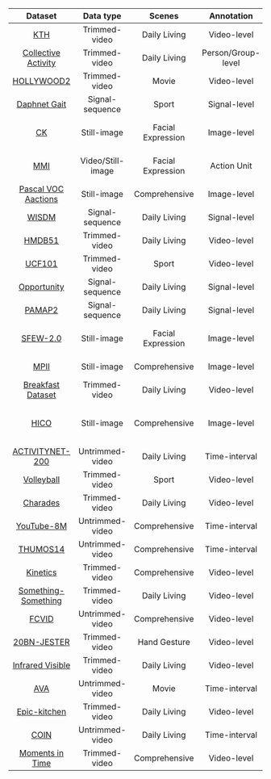 |Dataset | Data type | Scenes | Annotation | Task | \#Examples/\#Classes | SOTA/benchmark   |
|:---:|:---:|:---:|:---:|:---:|:---:|:---:|
|[KTH](http://www.nada.kth.se/cvap/actions/)| Trimmed-video | Daily Living | Video-level | Action Recognition | 2391/6 | 98.9%  |
|[Collective Activity](http://vhosts.eecs.umich.edu/vision//activity-dataset.html)| Trimmed-video | Daily Living | Person/Group-level | Group Activity Recognition | 44/5 | 91.0%  |
|[HOLLYWOOD2](https://www.di.ens.fr/~laptev/actions/hollywood2/)|Trimmed-video | Movie | Video-level | Action Recognition | 3,669/12 | 73.7%  |
|[Daphnet Gait](https://archive.ics.uci.edu/ml/datasets/Daphnet+Freezing+of+Gait)| Signal-sequence | Sport | Signal-level | Action Recognition | 1,917,887/2 | 94.1%   |
|[CK](http://www.consortium.ri.cmu.edu/ckagree/)| Still-image | Facial Expression | Image-level | Facial Expression Recognition | 327/7 | 88.7%  |
|[MMI](https://mmifacedb.eu/)| Video/Still-image | Facial Expression | Action Unit | Facial Expression Recognition | 2900/6 | 98.6%  |
|[Pascal VOC Aactions](https://www2.eecs.berkeley.edu/Research/Projects/CS/vision/shape/action/)| Still-image | Comprehensive | Image-level | Action Recognition | 11,530/20 | 90.2%  |
|[WISDM](http://www.cis.fordham.edu/wisdm/dataset.php)| Signal-sequence | Daily Living | Signal-level | Action Recognition | 1098213/6 | 98.2%   |
|[HMDB51](http://serre-lab.clps.brown.edu/resource/hmdb-a-large-human-motion-database/)|Trimmed-video | Daily Living | Video-level | Action Recognition | 6,766/51 | 82.1%  |
|[UCF101](https://www.crcv.ucf.edu/data/UCF101.php)|Trimmed-video | Sport | Video-level | Action Recognition | 13,320/101 | 98.2%  |
|[Opportunity](https://archive.ics.uci.edu/ml/datasets/opportunity+activity+recognition)| Signal-sequence | Daily Living | Signal-level | Action Recognition | 701,366/16 | 91.8%   |
|[PAMAP2](https://archive.ics.uci.edu/ml/datasets/pamap2+physical+activity+monitoring)| Signal-sequence | Daily Living | Signal-level | Action Recognition | 2,844,868/18 | 91.0%   |
|[SFEW-2.0](https://cs.anu.edu.au/few/)| Still-image | Facial Expression | Image-level | Facial Expression Recognition | 1394/7 | 58.1%  |
|[MPII](http://human-pose.mpi-inf.mpg.de/)| Still-image | Comprehensive | Image-level | Pose Estimation | 24920/410 | 92.1%  |
|[Breakfast Dataset](http://serre-lab.clps.brown.edu/resource/breakfast-actions-dataset/)|Trimmed-video | Daily Living | Video-level | Action Recognition | 1,989/10 | 45.7%  |
|[HICO](http://www-personal.umich.edu/~ywchao/hico/)| Still-image | Comprehensive | Image-level | Human-Object  Interaction Recognition | 47774/117 | 47.1%  |
|[ACTIVITYNET-200](http://activity-net.org/)|Untrimmed-video | Daily Living | Time-interval | Video Understanding | 19,994/200 | 91.3%   |
|[Volleyball](https://github.com/mostafa-saad/deep-activity-rec)| Trimmed-video | Sport | Video-level | Group Activity Recognition | 4830/8 | 92.6%  |
|[Charades](https://allenai.org/plato/charades/)|Trimmed-video | Daily Living | Video-level | Action Recognition | 9,848/157 | 43.4%  |
|[YouTube-8M](https://research.google.com/youtube8m/)|Untrimmed-video | Comprehensive | Time-interval | Video Understanding | 6,100,000/3862 | 85.0%  |
|[THUMOS14](https://www.crcv.ucf.edu/THUMOS14/)| Untrimmed-video | Comprehensive | Time-interval | Video Understanding | 18404/101 | 82.2%   |
|[Kinetics](https://deepmind.com/research/open-source/kinetics)|Trimmed-video |  Comprehensive | Video-level | Action Recognition | 300,000/700 | 82.8%  |
|[Something-Something](https://20bn.com/datasets/something-something)|Trimmed-video | Daily Living | Video-level | Action Recognition | 220,847/174 | 51.6%  |
|[FCVID](http://bigvid.fudan.edu.cn/FCVID/)|Untrimmed-video | Comprehensive | Video-level | Action Recognition | 91,223/239 | 77.6%  |
|[20BN-JESTER](https://20bn.com/datasets/jester)| Trimmed-video | Hand Gesture | Video-level | Action Recognition | 148000/27 | 94.8%  |
|[Infrared Visible](http://www.escience.cn/people/gaochenqiang/Publications.html)| Trimmed-video | Daily Living | Video-level | Action Recognition | 1200/12 | 80.2%  |
|[AVA](https://research.google.com/ava/)|Untrimmed-video | Movie | Time-interval | Video Understanding  | 57,600/80 | 27.2%  |
|[Epic-kitchen](https://epic-kitchens.github.io/2018)|Trimmed-video | Daily Living | Video-level | Action Recognition | 432/149 | 34.5%  |
|[COIN](https://coin-dataset.github.io/)| Untrimmed-video | Daily Living | Time-interval | Video Understanding | 11827/180 | 88.0%  |
|[Moments in Time](http://moments.csail.mit.edu/)|Trimmed-video | Comprehensive | Video-level | Action Recognition | 1,000,000/339 | 32.4%  \hline|

